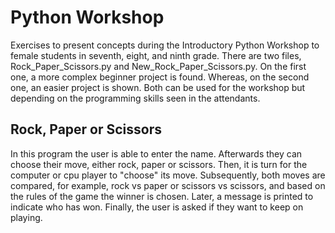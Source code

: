 # Python Workshop
Exercises to present concepts during the Introductory Python Workshop to female students in seventh, eight, and ninth grade.
There are two files, Rock_Paper_Scissors.py and New_Rock_Paper_Scissors.py. On the first one, a more complex beginner project is found. Whereas, on the second one, an easier project is shown. Both can be used for the workshop but depending on the programming skills seen in the attendants. 

## Rock, Paper or Scissors
In this program the user is able to enter the name. Afterwards they can choose their move, either rock, paper or scissors. Then, it is turn for the computer or cpu player to "choose" its move. Subsequently, both moves are compared, for example, rock vs paper or scissors vs scissors, and based on the rules of the game the winner is chosen. Later, a message is printed to indicate who has won. Finally, the user is asked if they want to keep on playing.
